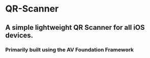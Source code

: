 # QR-Scanner
## A simple lightweight QR Scanner for all iOS devices. 
### Primarily built using the AV Foundation Framework
